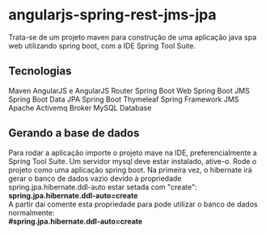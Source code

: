# angularjs-spring-rest-jms-jpa
Trata-se de um projeto maven para construção de uma aplicação java spa web utilizando spring boot, com a IDE Spring Tool Suite.

## Tecnologias
Maven
AngularJS e AngularJS Router
Spring Boot Web 
Spring Boot JMS
Spring Boot Data JPA
Spring Boot Thymeleaf
Spring Framework JMS
Apache Activemq Broker
MySQL Database

## Gerando a base de dados
<p>
Para rodar a aplicação importe o projeto mave na IDE, preferencialmente a Spring Tool Suite.
Um servidor mysql deve estar instalado, ative-o.
Rode o projeto como uma aplicação spring boot. 
Na primeira vez, o hibernate irá gerar o banco de dados vazio devido à propriedade spring.jpa.hibernate.ddl-auto estar setada com "create": 
<br/><b>spring.jpa.hibernate.ddl-auto=create</b><br/>
A partir daí comente esta propriedade para pode utilizar o banco de dados normalmente:<br/>
<b>#spring.jpa.hibernate.ddl-auto=create</b>
</p>

